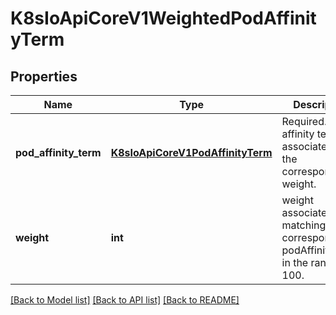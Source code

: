 # K8sIoApiCoreV1WeightedPodAffinityTerm

## Properties
Name | Type | Description | Notes
------------ | ------------- | ------------- | -------------
**pod_affinity_term** | [**K8sIoApiCoreV1PodAffinityTerm**](K8sIoApiCoreV1PodAffinityTerm.md) | Required. A pod affinity term, associated with the corresponding weight. | 
**weight** | **int** | weight associated with matching the corresponding podAffinityTerm, in the range 1-100. | 

[[Back to Model list]](../README.md#documentation-for-models) [[Back to API list]](../README.md#documentation-for-api-endpoints) [[Back to README]](../README.md)



